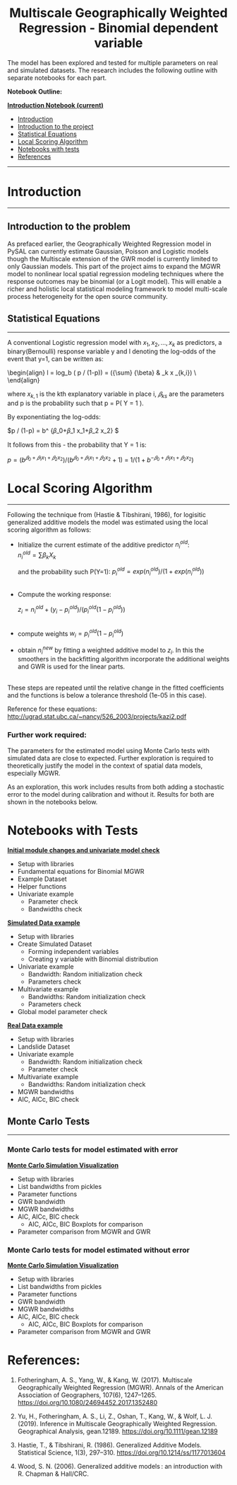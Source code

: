 
# <center>Multiscale Geographically Weighted Regression - Binomial dependent variable</center>


The model has been explored and tested for multiple parameters on real and simulated datasets. The research includes the following outline with separate notebooks for each part.


**Notebook Outline:**  
  
**[Introduction Notebook (current)](Poisson_MGWR.ipynb)**
- [Introduction](#Introduction)
 - [Introduction to the project](#Introduction-to-the-project)
 - [Statistical Equations](#Statistical-Equations) 
- [Local Scoring Algorithm](#Local-Scoring-Algorithm)
- [Notebooks with tests](#Notebooks-with-Tests)
- [References](#References)

---

# Introduction

***

## Introduction to the problem

As prefaced earlier, the Geographically Weighted Regression model in PySAL can currently estimate Gaussian, Poisson and Logistic models though the Multiscale extension of the GWR model is currently limited to only Gaussian models. This part of the project aims to expand the MGWR model to nonlinear local spatial regression modeling techniques where the response outcomes may be binomial (or a Logit model). This will enable a richer and holistic local statistical modeling framework to model multi-scale process heterogeneity for the open source community.

## Statistical Equations

***

A conventional Logistic regression model with $x_1, x_2, ... ,x_k$ as predictors, a binary(Bernoulli) response variable y and l denoting the log-odds of the event that y=1, can be written as:

\begin{align}
l = log_b ( p / (1-p)) = ({\sum} {\beta} & _k x _{k,i}) \\
\end{align}

where  $x_{k,1}$ is the kth explanatory variable in place i, $𝛽_{ks}$ are the parameters and p is the probability such that p = P( Y = 1 ).

By exponentiating the log-odds:

$p / (1-p) = b^ {𝛽_0+𝛽_1 x_1+𝛽_2 x_2} $

It follows from this - the probability that Y = 1 is:

$p = (b^ {𝛽_0 + 𝛽_1 x_1 + 𝛽_2 x_2}) / (b^ {𝛽_0 + 𝛽_1 x_1 + 𝛽_2 x_2} + 1)$ = $1 / (1 + b^ {-𝛽_0 + 𝛽_1 x_1 + 𝛽_2 x_2})$


# Local Scoring Algorithm

***

Following the technique from (Hastie & Tibshirani, 1986), for logisitic generalized additive models the model was estimated using the local scoring algorithm as follows:

- Initialize the current estimate of the additive predictor $n_i^{old}$:<br>
    $n_i^{old} = {\sum} {\beta}_k  X_k$ 
    
    and the probability such P(Y=1): $p_i^{old} = exp({n_i^{old}})/(1+exp({n_i^{old}}))$ <br><br>
    
- Compute the working response: <br>

    $z_i = n_i^{old} + (y_i - p_i^{old})/(p_i^{old}(1-p_i^{old}))$<br><br>
    
- compute weights $w_i = p_i^{old} (1-p_i^{old})$


- obtain $n_i^{new}$ by fitting a weighted additive model to $z_i$. In this the smoothers in the backfitting algorithm incorporate the additional weights and GWR is used for the linear parts.<br><br>

These steps are repeated until the relative change in the fitted coefficients and the functions is below a tolerance threshold (1e-05 in this case).

Reference for these equations: http://ugrad.stat.ubc.ca/~nancy/526_2003/projects/kazi2.pdf

### Further work required:

The parameters for the estimated model using Monte Carlo tests with simulated data are close to expected. Further exploration is required to theoretically justify the model in the context of spatial data models, especially MGWR.

As an exploration, this work includes results from both adding a stochastic error to the model during calibration and without it. Results for both are shown in the notebooks below.

# Notebooks with Tests

**[Initial module changes and univariate model check ](http://mehak-sachdeva.github.io/MGWR_book/Html/Binomial_MGWR_univariate_check)**
- Setup with libraries
- Fundamental equations for Binomial MGWR
- Example Dataset
- Helper functions
- Univariate example
    - Parameter check
    - Bandwidths check

**[Simulated Data example](http://mehak-sachdeva.github.io/MGWR_book/Html/Simulated_data_example_Binomial-MGWR)**
- Setup with libraries
- Create Simulated Dataset
    - Forming independent variables
    - Creating y variable with Binomial distribution
- Univariate example
    - Bandwidth: Random initialization check
    - Parameters check
- Multivariate example
    - Bandwidths: Random initialization check
    - Parameters check
- Global model parameter check
 
**[Real Data example](http://mehak-sachdeva.github.io/MGWR_book/Html/Real_data_example_Binomial-MGWR)**

- Setup with libraries
- Landslide Dataset
- Univariate example
    - Bandwidth: Random initialization check
    - Parameter check
- Multivariate example
    - Bandwidths: Random initialization check
- MGWR bandwidths
- AIC, AICc, BIC check

## Monte Carlo Tests

***

### Monte Carlo tests for model estimated with error

**[Monte Carlo Simulation Visualization](http://mehak-sachdeva.github.io/MGWR_book/Html/Binomial_MGWR_MonteCarlo_Results)**
 
- Setup with libraries
- List bandwidths from pickles
- Parameter functions
- GWR bandwidth
- MGWR bandwidths
- AIC, AICc, BIC check
    - AIC, AICc, BIC Boxplots for comparison
- Parameter comparison from MGWR and GWR

### Monte Carlo tests for model estimated without error

**[Monte Carlo Simulation Visualization](http://mehak-sachdeva.github.io/MGWR_book/Html/Binomial_MGWR_MonteCarlo_Results-we)**
 
- Setup with libraries
- List bandwidths from pickles
- Parameter functions
- GWR bandwidth
- MGWR bandwidths
- AIC, AICc, BIC check
    - AIC, AICc, BIC Boxplots for comparison
- Parameter comparison from MGWR and GWR

# References:

1. Fotheringham, A. S., Yang, W., & Kang, W. (2017). Multiscale Geographically Weighted Regression (MGWR). Annals of the American Association of Geographers, 107(6), 1247–1265. https://doi.org/10.1080/24694452.2017.1352480


2. Yu, H., Fotheringham, A. S., Li, Z., Oshan, T., Kang, W., & Wolf, L. J. (2019). Inference in Multiscale Geographically Weighted Regression. Geographical Analysis, gean.12189. https://doi.org/10.1111/gean.12189


3. Hastie, T., & Tibshirani, R. (1986). Generalized Additive Models. Statistical Science, 1(3), 297–310. https://doi.org/10.1214/ss/1177013604


4. Wood, S. N. (2006). Generalized additive models : an introduction with R. Chapman & Hall/CRC.
